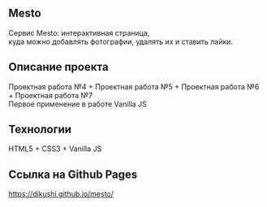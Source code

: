 ## Mesto
Сервис Mesto: интерактивная страница, </br>
куда можно добавлять фотографии, удалять их и ставить лайки. </br>

## Описание проекта
Проектная работа №4 + Проектная работа №5 + Проектная работа №6 + Проектная работа №7</br>
Первое применение в работе Vanilla JS</br>

## Технологии
HTML5 + CSS3 + Vanilla JS

## Ссылка на Github Pages
https://dikushi.github.io/mesto/
